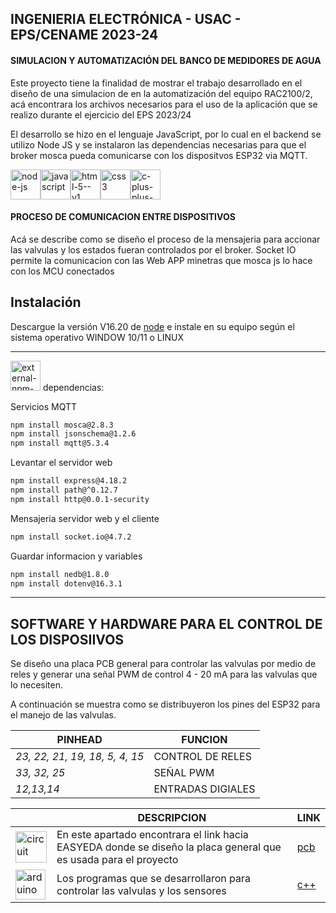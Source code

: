 ## INGENIERIA ELECTRÓNICA - USAC - EPS/CENAME 2023-24
#### SIMULACION Y AUTOMATIZACIÓN DEL BANCO DE MEDIDORES DE AGUA
Este proyecto tiene la finalidad de mostrar el trabajo desarrollado en el diseño de una simulacion de en la automatización del equipo RAC2100/2, acá encontrara los archivos necesarios para el uso de la aplicación que se realizo durante el ejercicio del EPS 2023/24

El desarrollo se hizo en el lenguaje JavaScript, por lo cual en el backend se utilizo Node JS y se instalaron las dependencias necesarias para que el broker mosca pueda comunicarse con los dispositvos ESP32 via MQTT.

<img width="48" height="48" src="https://img.icons8.com/fluency/48/node-js.png" alt="node-js"/><img width="48" height="48" src="https://img.icons8.com/fluency/48/javascript.png" alt="javascript"/><img width="48" height="48" src="https://img.icons8.com/color/48/html-5--v1.png" alt="html-5--v1"/><img width="48" height="48" src="https://img.icons8.com/color/48/css3.png" alt="css3"/><img width="48" height="48" src="https://img.icons8.com/color/48/c-plus-plus-logo.png" alt="c-plus-plus-logo"/>

#### PROCESO DE COMUNICACION ENTRE DISPOSITIVOS
Acá se describe como se diseño el proceso de la mensajeria para accionar las valvulas y los estados fueran controlados por el broker.
Socket IO permite la comunicacion con las Web APP minetras que mosca js lo hace con los MCU conectados



## Instalación

Descargue la versión V16.20 de [node] e instale en su equipo según el sistema operativo WINDOW 10/11 o LINUX

---

<img width="48" height="48" src="https://img.icons8.com/external-tal-revivo-color-tal-revivo/48/external-npm-a-package-manager-for-the-javascript-programming-language-logo-color-tal-revivo.png" alt="external-npm-a-package-manager-for-the-javascript-programming-language-logo-color-tal-revivo"/> dependencias:

Servicios  MQTT
```bash
npm install mosca@2.8.3
npm install jsonschema@1.2.6
npm install mqtt@5.3.4
```
Levantar el servidor web
```bash
npm install express@4.18.2
npm install path@^0.12.7
npm install http@0.0.1-security
```
Mensajeria servidor web y el cliente
```bash
npm install socket.io@4.7.2
```
Guardar informacion y variables
```bash
npm install nedb@1.8.0
npm install dotenv@16.3.1
```
---
## SOFTWARE Y HARDWARE PARA EL CONTROL DE LOS DISPOSIIVOS

Se diseño una placa PCB general para controlar las valvulas por medio de reles y generar una señal PWM de control 4 - 20 mA para las valvulas que lo necesiten.

A continuación se muestra como se distribuyeron los pines del ESP32 para el manejo de las valvulas.

| PINHEAD | FUNCION |
| ------- | ------- |
| *23, 22, 21, 19, 18, 5, 4, 15* | CONTROL DE RELES |
| *33, 32, 25* | SEÑAL PWM|
| *12,13,14* | ENTRADAS DIGIALES |


|   | DESCRIPCION | LINK |
| - |-------------| ---- |
| <img width="50" height="50" src="https://img.icons8.com/ios-filled/50/circuit.png" alt="circuit"/> | En este apartado encontrara el link hacia EASYEDA donde se diseño la placa general que es usada para el proyecto | [pcb]  |
| <img width="48" height="48" src="https://img.icons8.com/fluency/48/arduino.png" alt="arduino"/> | Los programas que se desarrollaron para controlar las valvulas y los sensores | [c++] |

[pcb]: https://oshwlab.com/edgar_pro/proyecto-eps-2023
[node]: https://nodejs.org/en/about/previous-releases
[c++]: https://github.com/edgar-prog/eps-electronica/tree/main/esp32-EPS